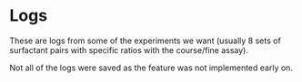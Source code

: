 <h1>Logs</h1>
These are logs from some of the experiments we want (usually 8 sets of surfactant pairs with specific ratios with the course/fine assay). 

Not all of the logs were saved as the feature was not implemented early on. 
